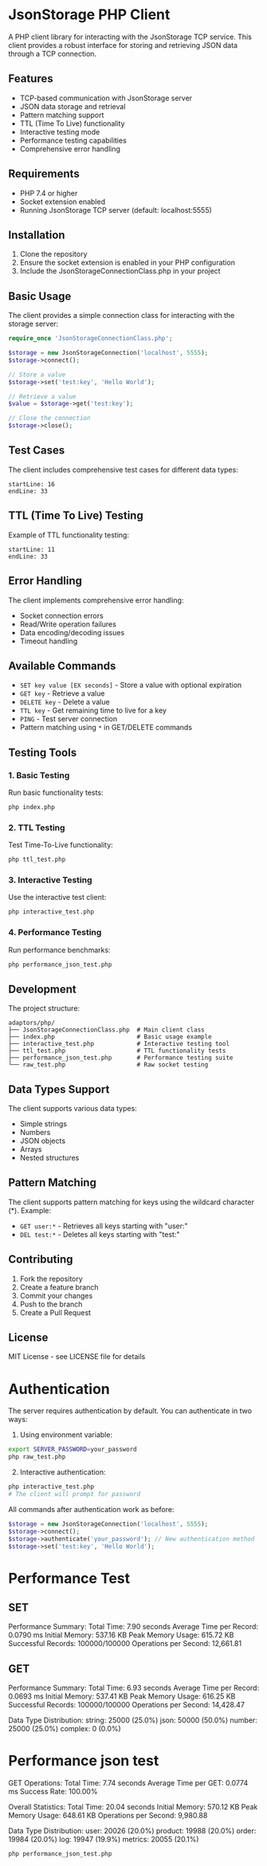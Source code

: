 # JsonStorage PHP Client

A PHP client library for interacting with the JsonStorage TCP service. This client provides a robust interface for storing and retrieving JSON data through a TCP connection.

## Features

- TCP-based communication with JsonStorage server
- JSON data storage and retrieval
- Pattern matching support
- TTL (Time To Live) functionality
- Interactive testing mode
- Performance testing capabilities
- Comprehensive error handling

## Requirements

- PHP 7.4 or higher
- Socket extension enabled
- Running JsonStorage TCP server (default: localhost:5555)

## Installation

1. Clone the repository
2. Ensure the socket extension is enabled in your PHP configuration
3. Include the JsonStorageConnectionClass.php in your project

## Basic Usage

The client provides a simple connection class for interacting with the storage server:

```php
require_once 'JsonStorageConnectionClass.php';

$storage = new JsonStorageConnection('localhost', 5555);
$storage->connect();

// Store a value
$storage->set('test:key', 'Hello World');

// Retrieve a value
$value = $storage->get('test:key');

// Close the connection
$storage->close();
```

## Test Cases

The client includes comprehensive test cases for different data types:

```php:adaptors/php/index.php
startLine: 16
endLine: 33
```

## TTL (Time To Live) Testing

Example of TTL functionality testing:

```php:adaptors/php/ttl_test.php
startLine: 11
endLine: 33
```

## Error Handling

The client implements comprehensive error handling:

- Socket connection errors
- Read/Write operation failures
- Data encoding/decoding issues
- Timeout handling

## Available Commands

- `SET key value [EX seconds]` - Store a value with optional expiration
- `GET key` - Retrieve a value
- `DELETE key` - Delete a value
- `TTL key` - Get remaining time to live for a key
- `PING` - Test server connection
- Pattern matching using `*` in GET/DELETE commands

## Testing Tools

### 1. Basic Testing

Run basic functionality tests:

```bash
php index.php
```

### 2. TTL Testing

Test Time-To-Live functionality:

```bash
php ttl_test.php
```

### 3. Interactive Testing

Use the interactive test client:

```bash
php interactive_test.php
```

### 4. Performance Testing

Run performance benchmarks:

```bash
php performance_json_test.php
```

## Development

The project structure:

```
adaptors/php/
├── JsonStorageConnectionClass.php  # Main client class
├── index.php                       # Basic usage example
├── interactive_test.php            # Interactive testing tool
├── ttl_test.php                    # TTL functionality tests
├── performance_json_test.php       # Performance testing suite
└── raw_test.php                    # Raw socket testing
```

## Data Types Support

The client supports various data types:

- Simple strings
- Numbers
- JSON objects
- Arrays
- Nested structures

## Pattern Matching

The client supports pattern matching for keys using the wildcard character (\*). Example:

- `GET user:*` - Retrieves all keys starting with "user:"
- `DEL test:*` - Deletes all keys starting with "test:"

## Contributing

1. Fork the repository
2. Create a feature branch
3. Commit your changes
4. Push to the branch
5. Create a Pull Request

## License

MIT License - see LICENSE file for details

# Authentication

The server requires authentication by default. You can authenticate in two ways:

1. Using environment variable:

```bash
export SERVER_PASSWORD=your_password
php raw_test.php
```

2. Interactive authentication:

```bash
php interactive_test.php
# The client will prompt for password
```

All commands after authentication work as before:

```php
$storage = new JsonStorageConnection('localhost', 5555);
$storage->connect();
$storage->authenticate('your_password'); // New authentication method
$storage->set('test:key', 'Hello World');
```

# Performance Test

## SET

Performance Summary:
Total Time: 7.90 seconds
Average Time per Record: 0.0790 ms
Initial Memory: 537.16 KB
Peak Memory Usage: 615.72 KB
Successful Records: 100000/100000
Operations per Second: 12,661.81

## GET

Performance Summary:
Total Time: 6.93 seconds
Average Time per Record: 0.0693 ms
Initial Memory: 537.41 KB
Peak Memory Usage: 616.25 KB
Successful Records: 100000/100000
Operations per Second: 14,428.47

Data Type Distribution:
string: 25000 (25.0%)
json: 50000 (50.0%)
number: 25000 (25.0%)
complex: 0 (0.0%)

# Performance json test

GET Operations:
Total Time: 7.74 seconds
Average Time per GET: 0.0774 ms
Success Rate: 100.00%

Overall Statistics:
Total Time: 20.04 seconds
Initial Memory: 570.12 KB
Peak Memory Usage: 648.61 KB
Operations per Second: 9,980.88

Data Type Distribution:
user: 20026 (20.0%)
product: 19988 (20.0%)
order: 19984 (20.0%)
log: 19947 (19.9%)
metrics: 20055 (20.1%)

```bash
php performance_json_test.php
```
